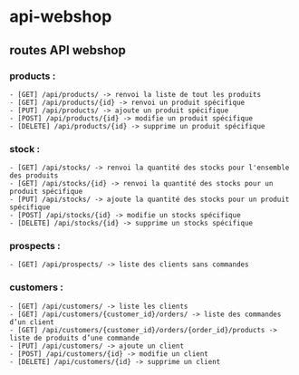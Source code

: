 # api-webshop

## routes API webshop

### products :
    - [GET] /api/products/ -> renvoi la liste de tout les produits
    - [GET] /api/products/{id} -> renvoi un produit spécifique
    - [PUT] /api/products/ -> ajoute un produit spécifique
    - [POST] /api/products/{id} -> modifie un produit spécifique
    - [DELETE] /api/products/{id} -> supprime un produit spécifique
### stock :
    - [GET] /api/stocks/ -> renvoi la quantité des stocks pour l'ensemble des produits
    - [GET] /api/stocks/{id} -> renvoi la quantité des stocks pour un produit spécifique
    - [PUT] /api/stocks/ -> ajoute la quantité des stocks pour un produit spécifique
    - [POST] /api/stocks/{id} -> modifie un stocks spécifique
    - [DELETE] /api/stocks/{id} -> supprime un stocks spécifique
### prospects :
    - [GET] /api/prospects/ -> liste des clients sans commandes
### customers :
    - [GET] /api/customers/ -> liste les clients
    - [GET] /api/customers/{customer_id}/orders/ -> liste des commandes d’un client
    - [GET] /api/customers/{customer_id}/orders/{order_id}/products -> liste de produits d’une commande
    - [PUT] /api/customers/ -> ajoute un client
    - [POST] /api/customers/{id} -> modifie un client
    - [DELETE] /api/customers/{id} -> supprime un client